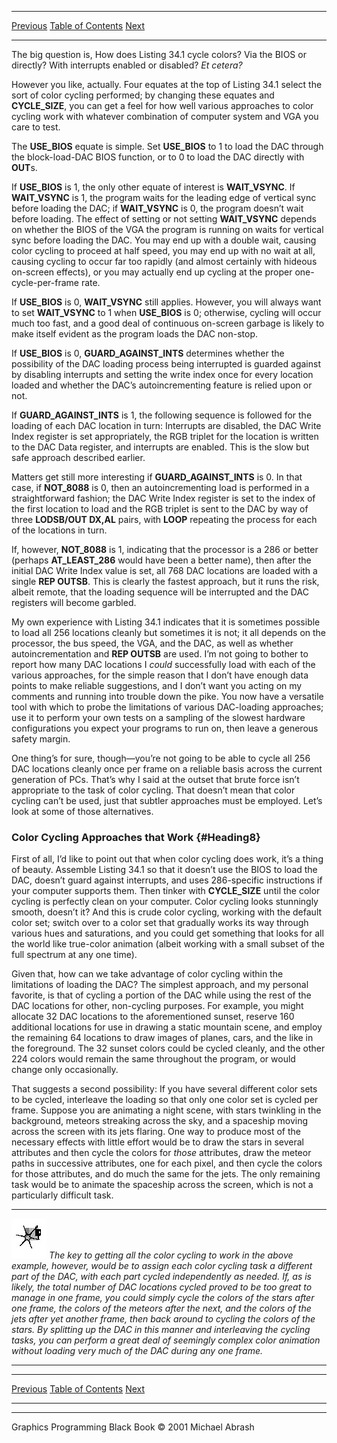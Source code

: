   ------------------------ --------------------------------- --------------------
  [Previous](34-03.html)   [Table of Contents](index.html)   [Next](34-05.html)
  ------------------------ --------------------------------- --------------------

The big question is, How does Listing 34.1 cycle colors? Via the BIOS or
directly? With interrupts enabled or disabled? *Et cetera?*

However you like, actually. Four equates at the top of Listing 34.1
select the sort of color cycling performed; by changing these equates
and **CYCLE\_SIZE**, you can get a feel for how well various approaches
to color cycling work with whatever combination of computer system and
VGA you care to test.

The **USE\_BIOS** equate is simple. Set **USE\_BIOS** to 1 to load the
DAC through the block-load-DAC BIOS function, or to 0 to load the DAC
directly with **OUT**s.

If **USE\_BIOS** is 1, the only other equate of interest is
**WAIT\_VSYNC**. If **WAIT\_VSYNC** is 1, the program waits for the
leading edge of vertical sync before loading the DAC; if **WAIT\_VSYNC**
is 0, the program doesn’t wait before loading. The effect of setting or
not setting **WAIT\_VSYNC** depends on whether the BIOS of the VGA the
program is running on waits for vertical sync before loading the DAC.
You may end up with a double wait, causing color cycling to proceed at
half speed, you may end up with no wait at all, causing cycling to occur
far too rapidly (and almost certainly with hideous on-screen effects),
or you may actually end up cycling at the proper one-cycle-per-frame
rate.

If **USE\_BIOS** is 0, **WAIT\_VSYNC** still applies. However, you will
always want to set **WAIT\_VSYNC** to 1 when **USE\_BIOS** is 0;
otherwise, cycling will occur much too fast, and a good deal of
continuous on-screen garbage is likely to make itself evident as the
program loads the DAC non-stop.

If **USE\_BIOS** is 0, **GUARD\_AGAINST\_INTS** determines whether the
possibility of the DAC loading process being interrupted is guarded
against by disabling interrupts and setting the write index once for
every location loaded and whether the DAC’s autoincrementing feature is
relied upon or not.

If **GUARD\_AGAINST\_INTS** is 1, the following sequence is followed for
the loading of each DAC location in turn: Interrupts are disabled, the
DAC Write Index register is set appropriately, the RGB triplet for the
location is written to the DAC Data register, and interrupts are
enabled. This is the slow but safe approach described earlier.

Matters get still more interesting if **GUARD\_AGAINST\_INTS** is 0. In
that case, if **NOT\_8088** is 0, then an autoincrementing load is
performed in a straightforward fashion; the DAC Write Index register is
set to the index of the first location to load and the RGB triplet is
sent to the DAC by way of three **LODSB/OUT DX,AL** pairs, with **LOOP**
repeating the process for each of the locations in turn.

If, however, **NOT\_8088** is 1, indicating that the processor is a 286
or better (perhaps **AT\_LEAST\_286** would have been a better name),
then after the initial DAC Write Index value is set, all 768 DAC
locations are loaded with a single **REP OUTSB**. This is clearly the
fastest approach, but it runs the risk, albeit remote, that the loading
sequence will be interrupted and the DAC registers will become garbled.

My own experience with Listing 34.1 indicates that it is sometimes
possible to load all 256 locations cleanly but sometimes it is not; it
all depends on the processor, the bus speed, the VGA, and the DAC, as
well as whether autoincrementation and **REP OUTSB** are used. I’m not
going to bother to report how many DAC locations I *could* successfully
load with each of the various approaches, for the simple reason that I
don’t have enough data points to make reliable suggestions, and I don’t
want you acting on my comments and running into trouble down the pike.
You now have a versatile tool with which to probe the limitations of
various DAC-loading approaches; use it to perform your own tests on a
sampling of the slowest hardware configurations you expect your programs
to run on, then leave a generous safety margin.

One thing’s for sure, though—you’re not going to be able to cycle all
256 DAC locations cleanly once per frame on a reliable basis across the
current generation of PCs. That’s why I said at the outset that brute
force isn’t appropriate to the task of color cycling. That doesn’t mean
that color cycling can’t be used, just that subtler approaches must be
employed. Let’s look at some of those alternatives.

### Color Cycling Approaches that Work {#Heading8}

First of all, I’d like to point out that when color cycling does work,
it’s a thing of beauty. Assemble Listing 34.1 so that it doesn’t use the
BIOS to load the DAC, doesn’t guard against interrupts, and uses
286-specific instructions if your computer supports them. Then tinker
with **CYCLE\_SIZE** until the color cycling is perfectly clean on your
computer. Color cycling looks stunningly smooth, doesn’t it? And this is
crude color cycling, working with the default color set; switch over to
a color set that gradually works its way through various hues and
saturations, and you could get something that looks for all the world
like true-color animation (albeit working with a small subset of the
full spectrum at any one time).

Given that, how can we take advantage of color cycling within the
limitations of loading the DAC? The simplest approach, and my personal
favorite, is that of cycling a portion of the DAC while using the rest
of the DAC locations for other, non-cycling purposes. For example, you
might allocate 32 DAC locations to the aforementioned sunset, reserve
160 additional locations for use in drawing a static mountain scene, and
employ the remaining 64 locations to draw images of planes, cars, and
the like in the foreground. The 32 sunset colors could be cycled
cleanly, and the other 224 colors would remain the same throughout the
program, or would change only occasionally.

That suggests a second possibility: If you have several different color
sets to be cycled, interleave the loading so that only one color set is
cycled per frame. Suppose you are animating a night scene, with stars
twinkling in the background, meteors streaking across the sky, and a
spaceship moving across the screen with its jets flaring. One way to
produce most of the necessary effects with little effort would be to
draw the stars in several attributes and then cycle the colors for
*those* attributes, draw the meteor paths in successive attributes, one
for each pixel, and then cycle the colors for those attributes, and do
much the same for the jets. The only remaining task would be to animate
the spaceship across the screen, which is not a particularly difficult
task.

  ------------------- -----------------------------------------------------------------------------------------------------------------------------------------------------------------------------------------------------------------------------------------------------------------------------------------------------------------------------------------------------------------------------------------------------------------------------------------------------------------------------------------------------------------------------------------------------------------------------------------------------------------------------------------------------------------------------------------------------------------------------------------------
  ![](images/i.jpg)   *The key to getting all the color cycling to work in the above example, however, would be to assign each color cycling task a different part of the DAC, with each part cycled independently as needed. If, as is likely, the total number of DAC locations cycled proved to be too great to manage in one frame, you could simply cycle the colors of the stars after one frame, the colors of the meteors after the next, and the colors of the jets after yet another frame, then back around to cycling the colors of the stars. By splitting up the DAC in this manner and interleaving the cycling tasks, you can perform a great deal of seemingly complex color animation without loading very much of the DAC during any one frame.*
  ------------------- -----------------------------------------------------------------------------------------------------------------------------------------------------------------------------------------------------------------------------------------------------------------------------------------------------------------------------------------------------------------------------------------------------------------------------------------------------------------------------------------------------------------------------------------------------------------------------------------------------------------------------------------------------------------------------------------------------------------------------------------------

  ------------------------ --------------------------------- --------------------
  [Previous](34-03.html)   [Table of Contents](index.html)   [Next](34-05.html)
  ------------------------ --------------------------------- --------------------

* * * * *

Graphics Programming Black Book © 2001 Michael Abrash
